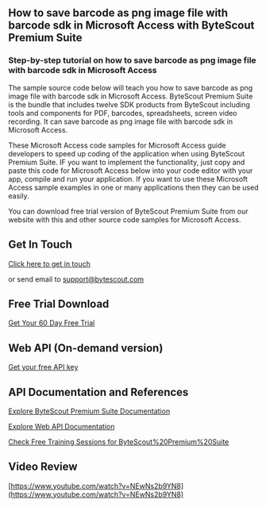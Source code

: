 ## How to save barcode as png image file with barcode sdk in Microsoft Access with ByteScout Premium Suite

### Step-by-step tutorial on how to save barcode as png image file with barcode sdk in Microsoft Access

The sample source code below will teach you how to save barcode as png image file with barcode sdk in Microsoft Access. ByteScout Premium Suite is the bundle that includes twelve SDK products from ByteScout including tools and components for PDF, barcodes, spreadsheets, screen video recording. It can save barcode as png image file with barcode sdk in Microsoft Access.

 These Microsoft Access code samples for Microsoft Access guide developers to speed up coding of the application when using ByteScout Premium Suite. IF you want to implement the functionality, just copy and paste this code for Microsoft Access below into your code editor with your app, compile and run your application. If you want to use these Microsoft Access sample examples in one or many applications then they can be used easily.

You can download free trial version of ByteScout Premium Suite from our website with this and other source code samples for Microsoft Access.

## Get In Touch

[Click here to get in touch](https://bytescout.zendesk.com/hc/en-us/requests/new?subject=ByteScout%20Premium%20Suite%20Question)

or send email to [support@bytescout.com](mailto:support@bytescout.com?subject=ByteScout%20Premium%20Suite%20Question) 

## Free Trial Download

[Get Your 60 Day Free Trial](https://bytescout.com/download/web-installer?utm_source=github-readme)

## Web API (On-demand version)

[Get your free API key](https://pdf.co/documentation/api?utm_source=github-readme)

## API Documentation and References

[Explore ByteScout Premium Suite Documentation](https://bytescout.com/documentation/index.html?utm_source=github-readme)

[Explore Web API Documentation](https://pdf.co/documentation/api?utm_source=github-readme)

[Check Free Training Sessions for ByteScout%20Premium%20Suite](https://academy.bytescout.com/)

## Video Review

[https://www.youtube.com/watch?v=NEwNs2b9YN8](https://www.youtube.com/watch?v=NEwNs2b9YN8)